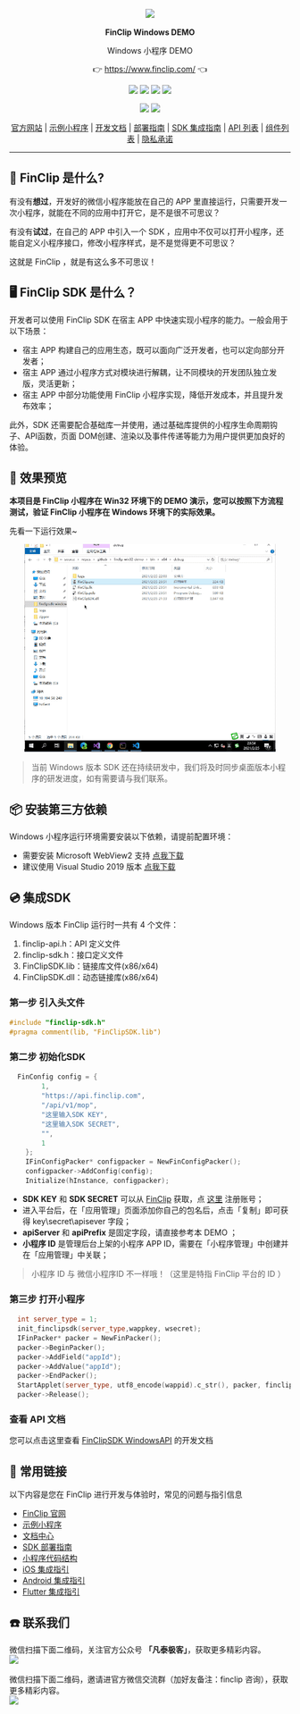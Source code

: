 <p align="center">
    <a href="https://www.finclip.com?from=github">
    <img width="auto" src="https://www.finclip.com/mop/document/images/logo.png">
    </a>
</p>

<p align="center"> 
    <strong>FinClip Windows DEMO</strong></br>
<p>
<p align="center"> 
        Windows 小程序 DEMO
<p>

<p align="center"> 
	👉 <a href="https://www.finclip.com?from=github">https://www.finclip.com/</a> 👈
</p>

<div align="center">

<a href="#"><img src="https://img.shields.io/badge/%E4%B8%93%E5%B1%9E%E5%BC%80%E5%8F%91%E8%80%85-20000%2B-brightgreen"></a>
<a href="#"><img src="https://img.shields.io/badge/%E5%B7%B2%E4%B8%8A%E6%9E%B6%E5%B0%8F%E7%A8%8B%E5%BA%8F-6000%2B-blue"></a>
<a href="#"><img src="https://img.shields.io/badge/%E5%B7%B2%E9%9B%86%E6%88%90%E5%B0%8F%E7%A8%8B%E5%BA%8F%E5%BA%94%E7%94%A8-75%2B-yellow"></a>
<a href="#"><img src="https://img.shields.io/badge/%E5%AE%9E%E9%99%85%E8%A6%86%E7%9B%96%E7%94%A8%E6%88%B7-2500%20%E4%B8%87%2B-orange"></a>

<a href="https://www.zhihu.com/org/finchat"><img src="https://img.shields.io/badge/FinClip--lightgrey?logo=zhihu&style=social"></a>
<a href="https://www.finclip.com/blog/"><img src="https://img.shields.io/badge/FinClip%20Blog--lightgrey?logo=ghost&style=social"></a>



</div>

<p align="center">

<div align="center">

[官方网站](https://www.finclip.com/) | [示例小程序](https://www.finclip.com/#/market) | [开发文档](https://www.finclip.com/mop/document/) | [部署指南](https://www.finclip.com/mop/document/introduce/quickStart/cloud-server-deployment-guide.html) | [SDK 集成指南](https://www.finclip.com/mop/document/introduce/quickStart/intergration-guide.html) | [API 列表](https://www.finclip.com/mop/document/develop/api/overview.html) | [组件列表](https://www.finclip.com/mop/document/develop/component/overview.html) | [隐私承诺](https://www.finclip.com/mop/document/operate/safety.html)

</div>

-----
## 🤔 FinClip 是什么?

有没有**想过**，开发好的微信小程序能放在自己的 APP 里直接运行，只需要开发一次小程序，就能在不同的应用中打开它，是不是很不可思议？

有没有**试过**，在自己的 APP 中引入一个 SDK ，应用中不仅可以打开小程序，还能自定义小程序接口，修改小程序样式，是不是觉得更不可思议？

这就是 FinClip ，就是有这么多不可思议！

## 🖥 FinClip SDK 是什么？
开发者可以使用 FinClip SDK 在宿主 APP 中快速实现小程序的能力。一般会用于以下场景：
- 宿主 APP 构建自己的应用生态，既可以面向广泛开发者，也可以定向部分开发者；
- 宿主 APP 通过小程序方式对模块进行解耦，让不同模块的开发团队独立发版，灵活更新；
- 宿主 APP 中部分功能使用 FinClip 小程序实现，降低开发成本，并且提升发布效率；

此外，SDK 还需要配合基础库一并使用，通过基础库提供的小程序生命周期钩子、API函数，页面 DOM创建、渲染以及事件传递等能力为用户提供更加良好的体验。

## 🤩 效果预览

**本项目是 FinClip 小程序在 Win32 环境下的 DEMO 演示，您可以按照下方流程测试，验证 FinClip 小程序在 Windows 环境下的实际效果。**

先看一下运行效果~

<p align="center">
    <a href="#">
    <img width="auto" src="./doc/images/450.gif">
    </a>
</p>

> 当前 Windows 版本 SDK 还在持续研发中，我们将及时同步桌面版本小程序的研发进度，如有需要请与我们联系。

## 📦 安装第三方依赖
Windows 小程序运行环境需要安装以下依赖，请提前配置环境：
- 需要安装 Microsoft WebView2 支持 [点我下载](https://developer.microsoft.com/zh-cn/microsoft-edge/webview2/#download-section)
- 建议使用 Visual Studio 2019 版本 [点我下载](https://support.microsoft.com/en-us/topic/the-latest-supported-visual-c-downloads-2647da03-1eea-4433-9aff-95f26a218cc0)

## 💿 集成SDK
Windows 版本 FinClip 运行时一共有 4 个文件：

1. finclip-api.h：API 定义文件
2. finclip-sdk.h：接口定义文件
3. FinClipSDK.lib：链接库文件(x86/x64)
4. FinClipSDK.dll：动态链接库(x86/x64)

### 第一步 引入头文件

```c++
#include "finclip-sdk.h"
#pragma comment(lib, "FinClipSDK.lib")
```

### 第二步 初始化SDK

```c++
  FinConfig config = {
		1,
		"https://api.finclip.com",
		"/api/v1/mop",
		"这里输入SDK KEY",
		"这里输入SDK SECRET",
		"",
		1
	};
	IFinConfigPacker* configpacker = NewFinConfigPacker();
	configpacker->AddConfig(config);
	Initialize(hInstance, configpacker);
```

- **SDK KEY** 和 **SDK SECRET** 可以从 [FinClip](https://finclip.com/#/home)  获取，点 [这里](https://finclip.com/#/register) 注册账号；
- 进入平台后，在「应用管理」页面添加你自己的包名后，点击「复制」即可获得  key\secret\apisever 字段；
- **apiServer** 和 **apiPrefix** 是固定字段，请直接参考本 DEMO ；
- **小程序 ID** 是管理后台上架的小程序 APP ID，需要在「小程序管理」中创建并在「应用管理」中关联；
> 小程序 ID 与 微信小程序ID 不一样哦！（这里是特指 FinClip 平台的 ID ）


### 第三步 打开小程序

```c++
  int server_type = 1;
  init_finclipsdk(server_type,wappkey, wsecret);
  IFinPacker* packer = NewFinPacker();
  packer->BeginPacker();
  packer->AddField("appId");
  packer->AddValue("appId");
  packer->EndPacker();
  StartApplet(server_type, utf8_encode(wappid).c_str(), packer, finclip_applet_callback);
  packer->Release();
```

### 查看 API 文档
您可以点击这里查看 [FinClipSDK WindowsAPI](https://docs.finogeeks.club/docs/finclip-win32/) 的开发文档

## 🔗 常用链接
以下内容是您在 FinClip 进行开发与体验时，常见的问题与指引信息

- [FinClip 官网](https://www.finclip.com/#/home)
- [示例小程序](https://www.finclip.com/#/market)
- [文档中心](https://www.finclip.com/mop/document/)
- [SDK 部署指南](https://www.finclip.com/mop/document/introduce/quickStart/intergration-guide.html)
- [小程序代码结构](https://www.finclip.com/mop/document/develop/guide/structure.html)
- [iOS 集成指引](https://www.finclip.com/mop/document/runtime-sdk/ios/ios-integrate.html)
- [Android 集成指引](https://www.finclip.com/mop/document/runtime-sdk/android/android-integrate.html)
- [Flutter 集成指引](https://www.finclip.com/mop/document/runtime-sdk/flutter/flutter-integrate.html)

## ☎️ 联系我们
微信扫描下面二维码，关注官方公众号 **「凡泰极客」**，获取更多精彩内容。<br>
<img width="150px" src="https://www.finclip.com/mop/document/images/ic_qr.svg">

微信扫描下面二维码，邀请进官方微信交流群（加好友备注：finclip 咨询），获取更多精彩内容。<br>
<img width="150px" src="https://finclip-homeweb-1251849568.cos.ap-guangzhou.myqcloud.com/images/ldy111.jpg">
